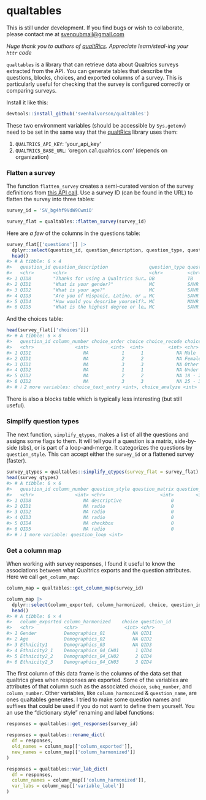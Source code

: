 
# qualtables

This is still under development. If you find bugs or wish to
collaborate, please contact me at <svenpubmail@gmail.com>

*Huge thank you to authors of
[qualtRics](https://github.com/ropensci/qualtRics). Appreciate
learn/steal-ing your `httr` code*

`qualtables` is a library that can retrieve data about Qualtrics surveys
extracted from the API. You can generate tables that describe the
questions, blocks, choices, and exported columns of a survey. This is
particularly useful for checking that the survey is configured correctly
or comparing surveys.

Install it like this:

``` r
devtools::install_github('svenhalvorson/qualtables')
```

These two environment variables (should be accessible by `Sys.getenv`)
need to be set in the same way that the
[qualtRics](https://github.com/ropensci/qualtRics) library uses them:

1.  `QUALTRICS_API_KEY`: ‘your_api_key’
2.  `QUALTRICS_BASE_URL`: ‘oregon.ca1.qualtrics.com’ (depends on
    organization)

### Flatten a survey

The function `flatten_survey` creates a semi-curated version of the
survey definitions from [this API
call](https://api.qualtrics.com/9d0928392673d-get-survey). Use a survey
ID (can be found in the URL) to flatten the survey into three tables:

``` r
survey_id = 'SV_bg4hf9VdW9CwmiO'

survey_flat = qualtables::flatten_survey(survey_id)
```

Here are *a few* of the columns in the questions table:

``` r
survey_flat[['questions']] |> 
  dplyr::select(question_id, question_description, question_type, question_selector) |>
  head()
#> # A tibble: 6 × 4
#>   question_id question_description               question_type question_selector
#>   <chr>       <chr>                              <chr>         <chr>            
#> 1 QID8        "Thanks for using a Qualtrics Sur… DB            TB               
#> 2 QID1        "What is your gender?"             MC            SAVR             
#> 3 QID2        "What is your age?"                MC            SAVR             
#> 4 QID3        "Are you of Hispanic, Latino, or … MC            SAVR             
#> 5 QID4        "How would you describe yourself?… MC            MAVR             
#> 6 QID5        "What is the highest degree or le… MC            SAVR
```

And the choices table:

``` r
head(survey_flat[['choices']])
#> # A tibble: 6 × 8
#>   question_id column_number choice_order choice choice_recode choice_description
#>   <chr>               <int>        <int>  <int>         <int> <chr>             
#> 1 QID1                   NA            1      1            NA Male              
#> 2 QID1                   NA            2      2            NA Female            
#> 3 QID1                   NA            3      3            NA Other             
#> 4 QID2                   NA            1      1            NA Under 18          
#> 5 QID2                   NA            2      2            NA 18 - 24           
#> 6 QID2                   NA            3      3            NA 25 - 34           
#> # ℹ 2 more variables: choice_text_entry <int>, choice_analyze <int>
```

There is also a blocks table which is typically less interesting (but
still useful).

### Simplify question types

The next function, `simplify_qtypes`, makes a list of all the questions
and assigns some flags to them. It will tell you if a question is a
matrix, side-by-side (sbs), or is part of a loop-and-merge. It
categorizes the questions by `question_style`. This can accept either
the `survey_id` or a flattened survey (faster).

``` r
survey_qtypes = qualtables::simplify_qtypes(survey_flat = survey_flat)
head(survey_qtypes)
#> # A tibble: 6 × 6
#>   question_id column_number question_style question_matrix question_sbs
#>   <chr>               <int> <chr>                    <int>        <int>
#> 1 QID8                   NA descriptive                  0            0
#> 2 QID1                   NA radio                        0            0
#> 3 QID2                   NA radio                        0            0
#> 4 QID3                   NA radio                        0            0
#> 5 QID4                   NA checkbox                     0            0
#> 6 QID5                   NA radio                        0            0
#> # ℹ 1 more variable: question_loop <int>
```

### Get a column map

When working with survey responses, I found it useful to know the
associations between what Qualtrics exports and the question attributes.
Here we call `get_column_map`:

``` r
column_map = qualtables::get_column_map(survey_id)

column_map |>
  dplyr::select(column_exported, column_harmonized, choice, question_id) |>
  head()
#> # A tibble: 6 × 4
#>   column_exported column_harmonized    choice question_id
#>   <chr>           <chr>                 <int> <chr>      
#> 1 Gender          Demographics_01          NA QID1       
#> 2 Age             Demographics_02          NA QID2       
#> 3 Ethnicity1      Demographics_03          NA QID3       
#> 4 Ethnicity2_1    Demographics_04_CH01      1 QID4       
#> 5 Ethnicity2_2    Demographics_04_CH02      2 QID4       
#> 6 Ethnicity2_3    Demographics_04_CH03      3 QID4
```

The first column of this data frame is the columns of the data set that
qualtrics gives when responses are exported. Some of the variables are
attributes of that column such as the associated `choice`,
`subq_number`, and `column_number`. Other variables, like
`column_harmonized` & `question_name`, are ones qualtables generates. I
tried to make some question names and suffixes that could be used if you
do not want to define them yourself. You an use the “dictionary style”
renaming and label functions:

``` r
responses = qualtables::get_responses(survey_id)

responses = qualtables::rename_dict(
  df = responses,
  old_names = column_map[['column_exported']],
  new_names = column_map[['column_harmonized']]
)

responses = qualtables::var_lab_dict(
  df = responses,
  column_names = column_map[['column_harmonized']],
  var_labs = column_map[['variable_label']]
)
```

